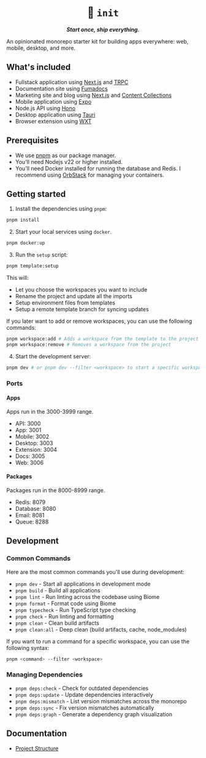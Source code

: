 <p align="center">
  <h1 align="center">🧬 <code>init</code></h1>

  <p align="center">
    <em><strong>Start once, ship everything.</strong></em>
  </p>
</p>

An opinionated monorepo starter kit for building apps everywhere: web, mobile, desktop, and more.

## What's included

- Fullstack application using [Next.js](https://nextjs.org/) and [TRPC](https://trpc.io/)
- Documentation site using [Fumadocs](http://fumadocs.vercel.app)
- Marketing site and blog using [Next.js](https://nextjs.org/) and [Content Collections](https://www.content-collections.dev/)
- Mobile application using [Expo](https://expo.dev/)
- Node.js API using [Hono](https://hono.dev/)
- Desktop application using [Tauri](https://tauri.app/)
- Browser extension using [WXT](https://wxt.dev/)

## Prerequisites

- We use [pnpm](https://pnpm.io/) as our package manager.
- You'll need Nodejs v22 or higher installed.
- You'll need Docker installed for running the database and Redis. I recommend using [OrbStack](https://orbstack.dev/) for managing your containers.

## Getting started

1. Install the dependencies using `pnpm`:

```bash
pnpm install
```

2. Start your local services using `docker`.

```bash
pnpm docker:up
```

3. Run the `setup` script:

```bash
pnpm template:setup
```

This will:

- Let you choose the workspaces you want to include
- Rename the project and update all the imports
- Setup environment files from templates
- Setup a remote template branch for syncing updates

If you later want to add or remove workspaces, you can use the following commands:

```bash
pnpm workspace:add # Adds a workspace from the template to the project
pnpm workspace:remove # Removes a workspace from the project
```

4. Start the development server:

```bash
pnpm dev # or pnpm dev --filter <workspace> to start a specific workspace
```

### Ports

#### Apps

Apps run in the 3000-3999 range.

- API: 3000
- App: 3001
- Mobile: 3002
- Desktop: 3003
- Extension: 3004
- Docs: 3005
- Web: 3006

#### Packages

Packages run in the 8000-8999 range.

- Redis: 8079
- Database: 8080
- Email: 8081
- Queue: 8288

## Development

### Common Commands

Here are the most common commands you'll use during development:

- `pnpm dev` - Start all applications in development mode
- `pnpm build` - Build all applications
- `pnpm lint` - Run linting across the codebase using Biome
- `pnpm format` - Format code using Biome
- `pnpm typecheck` - Run TypeScript type checking
- `pnpm check` - Run linting and formatting
- `pnpm clean` - Clean build artifacts
- `pnpm clean:all` - Deep clean (build artifacts, cache, node_modules)

If you want to run a command for a specific workspace, you can use the following syntax:

```bash
pnpm <command> --filter <workspace>
```

### Managing Dependencies

- `pnpm deps:check` - Check for outdated dependencies
- `pnpm deps:update` - Update dependencies interactively
- `pnpm deps:mismatch` - List version mismatches across the monorepo
- `pnpm deps:sync` - Fix version mismatches automatically
- `pnpm deps:graph` - Generate a dependency graph visualization

## Documentation

- [Project Structure](./.docs/project-structure.md)
